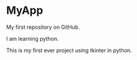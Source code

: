 # MyApp

My first repository on GitHub.

I am learning python.

This is my first ever project using tkinter in python.
